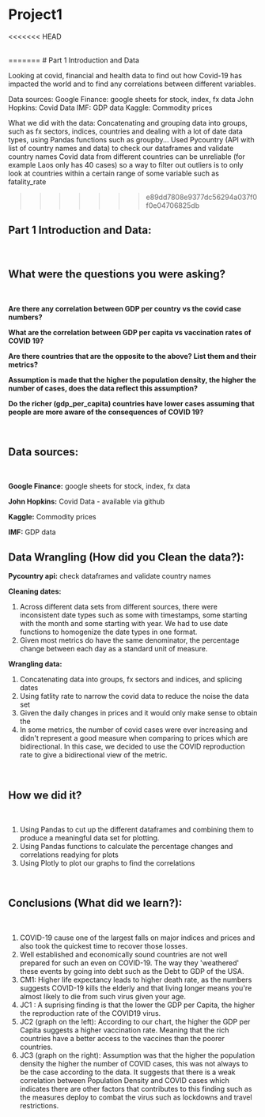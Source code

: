 # Project1

<<<<<<< HEAD


<br>
=======
# Part 1 Introduction and Data

Looking at covid, financial and health data to find out how Covid-19 has impacted the world and to find any correlations between different variables.

Data sources:
Google Finance: google sheets for stock, index, fx data
John Hopkins: Covid Data
IMF: GDP data
Kaggle: Commodity prices

What we did with the data:
Concatenating and grouping data into groups, such as fx sectors, indices, countries and dealing with a lot of date data types, using Pandas functions such as groupby...
Used Pycountry (API with list of country names and data) to check our dataframes and validate country names
Covid data from different countries can be unreliable (for example Laos only has 40 cases)  so a way to filter out outliers is to only look at countries within a certain range 
of some variable such as fatality_rate
>>>>>>> e89dd7808e9377dc56294a037f0f0e04706825db

## **Part 1 Introduction and Data:**

<br>

## What were the questions you were asking?

<br> 

**Are there any correlation between GDP per country vs the covid case numbers?**

**What are the correlation between GDP per capita vs vaccination rates of COVID 19?**

**Are there countries that are the opposite to the above? List them and their metrics?**

**Assumption is made that the higher the population density, the higher the number of cases, does the data reflect this assumption?**

**Do the richer (gdp_per_capita) countries have lower cases assuming that people are more aware of the consequences of COVID 19?**


<br>

## **Data sources:**

<br>


**Google Finance:** 
google sheets for stock, index, fx data

**John Hopkins:** 
Covid Data - available via github

**Kaggle:** 
Commodity prices

**IMF:** 
GDP data

## **Data Wrangling (How did you Clean the data?):**

**Pycountry api:** 
check dataframes and validate country names

**Cleaning dates:** 
<ol><li>Across different data sets from different sources, there were inconsistent date types such as some with timestamps, some starting with the month and some starting with year. We had to use date functions to homogenize the date types in one format.</li>
<li>Given most metrics do have the same denominator, the percentage change between each day as a standard unit of measure.</li>
</ol>

**Wrangling data:** 
<ol> <li>Concatenating data into groups, fx sectors and indices, and splicing dates</li>
<li>Using fatlity rate to narrow the covid data to reduce the noise the data set</li>
<li>Given the daily changes in prices and it would only make sense to obtain the </li>
<li>In some metrics, the number of covid cases were ever increasing and didn't represent a good measure when comparing to prices which are bidirectional. In this case, we decided to use the COVID reproduction rate to give a bidirectional view of the metric.</li>
</ol>

<br>

## **How we did it?**

<br>

<ol>
<li>Using Pandas to cut up the different dataframes and combining them to produce a meaningful data set for plotting.</li>
<li>Using Pandas functions to calculate the percentage changes and correlations readying for plots</li>
<li>Using Plotly to plot our graphs to find the correlations</li>

</ol>

<br>

## **Conclusions (What did we learn?):**

<br>

<ol><li>COVID-19 cause one of the largest falls on major indices and prices and also took the quickest time to recover those losses.
</li>
<li>Well established and economically sound countries are not well prepared for such an even on COVID-19. The way they 'weathered' these events by going into debt such as the Debt to GDP of the USA. </li>
<li>CM1: Higher life expectancy leads to higher death rate, as the numbers suggests COVID-19 kills the elderly and that living longer means you're almost likely to die from such virus given your age. </li>
<li>JC1 :  A suprising finding is that the lower the GDP per Capita, the higher the reproduction rate of the COVID19 virus.</li>
<li>JC2 (graph on the left): According to our chart, the higher the GDP per Capita suggests a higher vaccination rate. Meaning that the rich countries have a better access to the vaccines than the poorer countries.</li>
<li>JC3 (graph on the right): Assumption was that the higher the population density the higher the number of COVID cases, this was not always to be the case according to the data. It suggests that there is a weak correlation between Population Density and COVID cases which indicates there are other factors that contributes to this finding such as the measures deploy to combat the virus such as lockdowns and travel restrictions.
</ol>


